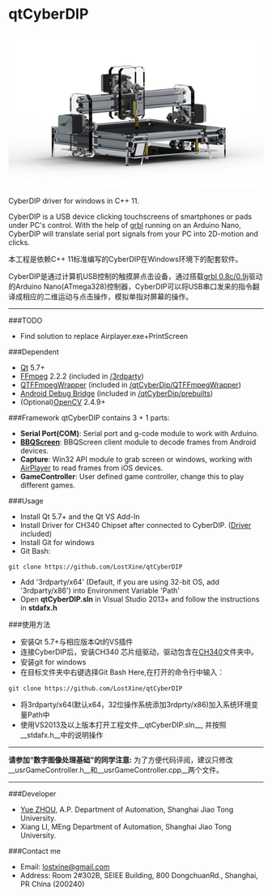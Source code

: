 # qtCyberDIP
![CyberDIP](/pic/CyberDIP.JPG)

CyberDIP driver for windows in C++ 11.

CyberDIP is a USB device clicking touchscreens of smartphones or pads under PC's control. 
With the help of [grbl](https://github.com/grbl/grbl) running on an Arduino Nano, CyberDIP will translate serial port signals from your PC into 2D-motion and clicks.

本工程是依赖C++ 11标准编写的CyberDIP在Windows环境下的配套软件。

CyberDIP是通过计算机USB控制的触摸屏点击设备，通过搭载[grbl 0.8c/0.9j](https://github.com/grbl/grbl)驱动的Arduino Nano(ATmega328)控制器，CyberDIP可以将USB串口发来的指令翻译成相应的二维运动与点击操作，模拟单指对屏幕的操作。

***
###TODO
* Find solution to replace Airplayer.exe+PrintScreen

###Dependent
* [Qt](https://www.qt.io/) 5.7+
* [FFmpeg](https://ffmpeg.org/) 2.2.2 (included in [/3rdparty](/3rdparty))
* [QTFFmpegWrapper](https://inqlude.org/libraries/qtffmpegwrapper.html) (included in [/qtCyberDip/QTFFmpegWrapper](/qtCyberDip/QTFFmpegWrapper))
* [Android Debug Bridge](http://developer.android.com/tools/help/adb.html) (included in [/qtCyberDip/prebuilts](/qtCyberDip/prebuilts))
* (Optional)[OpenCV](http://www.opencv.org/) 2.4.9+

###Framework
qtCyberDIP contains 3 + 1 parts:
* __Serial Port(COM)__: Serial port and g-code module to work with Arduino.
* __[BBQScreen](https://github.com/xplodwild/bbqscreen_client)__: BBQScreen client module to decode frames from Android devices.
* __Capture__: Win32 API module to grab screen or windows, working with [AirPlayer](http://pro.itools.cn/airplayer) to read frames from iOS devices.
* __GameController__: User defined game controller, change this to play different games.

###Usage
* Install Qt 5.7+ and the Qt VS Add-In
* Install Driver for CH340 Chipset after connected to CyberDIP. ([Driver](/CH340) included)
* Install Git for windows
* Git Bash: 
```shell
git clone https://github.com/LostXine/qtCyberDIP
```
* Add '3rdparty/x64' (Default, if you are using 32-bit OS, add '3rdparty/x86') into Environment Variable 'Path'
* Open __qtCyberDIP.sln__ in Visual Studio 2013+ and follow the instructions in __stdafx.h__

###使用方法
* 安装Qt 5.7+与相应版本Qt的VS插件
* 连接CyberDIP后，安装CH340 芯片组驱动，驱动包含在[CH340](/CH340)文件夹中。
* 安装git for windows
* 在目标文件夹中右键选择Git Bash Here,在打开的命令行中输入：
```shell
git clone https://github.com/LostXine/qtCyberDIP
```
* 将3rdparty/x64(默认x64，32位操作系统添加3rdprty/x86)加入系统环境变量Path中
* 使用VS2013及以上版本打开工程文件__qtCyberDIP.sln__, 并按照__stdafx.h__中的说明操作

***
__请参加“数字图像处理基础”的同学注意:__
为了方便代码评阅，建议只修改__usrGameController.h__和__usrGameController.cpp__两个文件。

***
###Developer
* [Yue ZHOU](http://cvpr.sjtu.edu.cn/aboutme.aspx), A.P. Department of Automation, Shanghai Jiao Tong University.
* Xiang LI, MEng Department of Automation, Shanghai Jiao Tong University. 

###Contact me
* Email: lostxine@gmail.com
* Address: Room 2#302B, SEIEE Building, 800 DongchuanRd., Shanghai, PR China (200240) 
